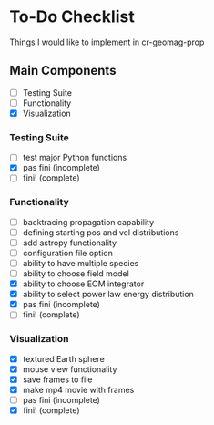 # To-Do Checklist
Things I would like to implement in cr-geomag-prop

## Main Components
- [ ] Testing Suite
- [ ] Functionality
- [x] Visualization

### Testing Suite
- [ ] test major Python functions
- [x] pas fini (incomplete) 
- [ ] fini! (complete)

### Functionality
- [ ] backtracing propagation capability
- [ ] defining starting pos and vel distributions
- [ ] add astropy functionality
- [ ] configuration file option
- [ ] ability to have multiple species
- [ ] ability to choose field model
- [x] ability to choose EOM integrator
- [x] ability to select power law energy distribution
- [x] pas fini (incomplete) 
- [ ] fini! (complete)

### Visualization
- [x] textured Earth sphere
- [x] mouse view functionality
- [x] save frames to file
- [x] make mp4 movie with frames
- [ ] pas fini (incomplete) 
- [x] fini! (complete)
